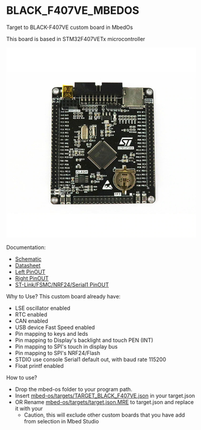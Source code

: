 # BLACK_F407VE_MBEDOS
 Target to BLACK-F407VE custom board in MbedOs
 
 This board is based in STM32F407VETx microcontroller
 
 <img src="https://github.com/marceloh220/BLACK_F407VE_MBEDOS/blob/main/doc/black_f407ve.jpg" />
 
 Documentation:
   - [Schematic](https://github.com/marceloh220/BLACK_F407VE_MBEDOS/blob/main/doc/STM32F407VET6_schematics.pdf)
   - [Datasheet](https://github.com/marceloh220/BLACK_F407VE_MBEDOS/blob/main/doc/STM32F407VET6_datasheet.pdf)
   - [Left PinOUT](https://github.com/marceloh220/BLACK_F407VE_MBEDOS/blob/main/doc/stm32f407vet6_left02.png)
   - [Right PinOUT](https://github.com/marceloh220/BLACK_F407VE_MBEDOS/blob/main/doc/stm32f407vet6_right01.png)
   - [ST-Link/FSMC/NRF24/Serial1 PinOUT](https://github.com/marceloh220/BLACK_F407VE_MBEDOS/blob/main/doc/stm32f407vet6_st-link02_FSMC_NRF24_USART1.png)

Why to Use? This custom board already have:
 - LSE oscillator enabled
 - RTC enabled
 - CAN enabled
 - USB device Fast Speed enabled
 - Pin mapping to keys and leds
 - Pin mapping to Display's backlight and touch PEN (INT)
 - Pin mapping to SPI's touch in display bus
 - Pin mapping to SPI's NRF24/Flash
 - STDIO use console Serial1 default out, with baud rate 115200
 - Float printf enabled

How to use?
 - Drop the mbed-os folder to your program path.
 - Insert [mbed-os/targets/TARGET_BLACK_F407VE.json](https://github.com/marceloh220/BLACK_F407VE_MBEDOS/blob/main/mbed-os/targets/TARGET_BLACK_F407VE.json) in your target.json
 - OR Rename [mbed-os/targets/target.json.MRE](https://github.com/marceloh220/BLACK_F407VE_MBEDOS/blob/main/mbed-os/targets/targets.json.MRE) to target.json and replace it with your
   - Caution, this will exclude other custom boards that you have add from selection in Mbed Studio
